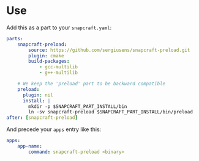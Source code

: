 # Use

Add this as a part to your `snapcraft.yaml`:

```yaml
parts:
    snapcraft-preload:
        source: https://github.com/sergiusens/snapcraft-preload.git
        plugin: cmake
        build-packages:
            - gcc-multilib
            - g++-multilib

    # We keep the 'preload' part to be backward compatible
    preload:
      plugin: nil
      install: |
        mkdir -p $SNAPCRAFT_PART_INSTALL/bin
        ln -sv snapcraft-preload $SNAPCRAFT_PART_INSTALL/bin/preload
after: [snapcraft-preload]
```

And precede your `apps` entry like this:

```yaml
apps:
    app-name:
        command: snapcraft-preload <binary>
```
